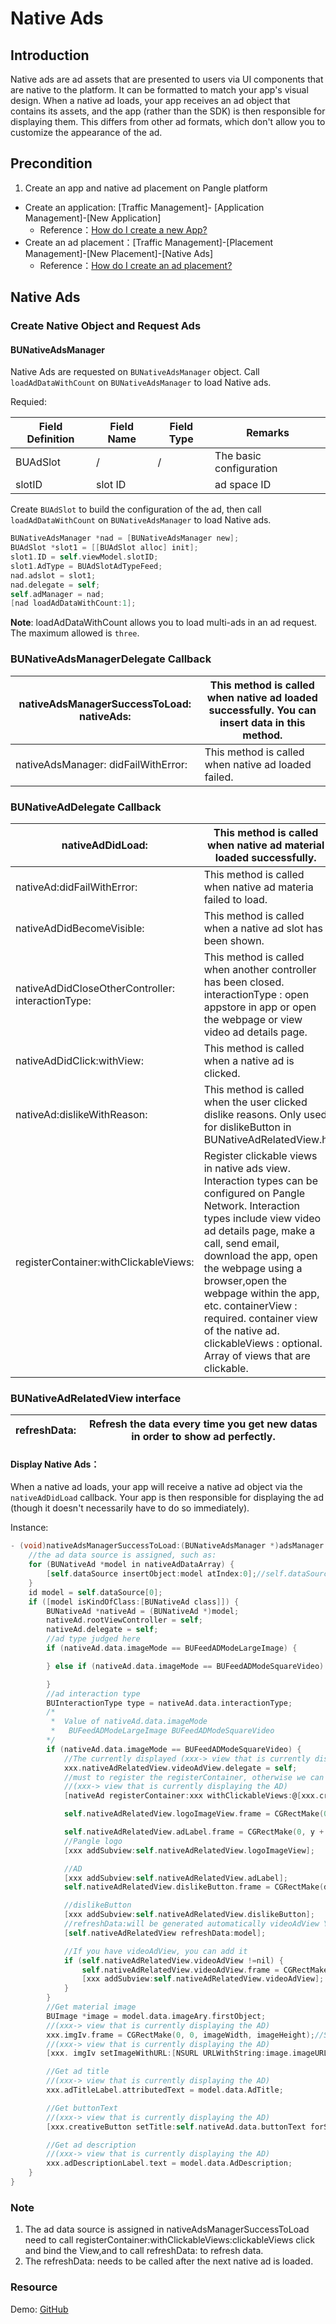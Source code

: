 # Native Ads

## Introduction
Native ads are ad assets that are presented to users via UI components that are native to the platform. It can be formatted to match your app's visual design. When a native ad loads, your app receives an ad object that contains its assets, and the app (rather than the SDK) is then responsible for displaying them. This differs from other ad formats, which don't allow you to customize the appearance of the ad.

## Precondition
1. Create an app and native ad placement on Pangle platform
  - Create an application: [Traffic Management]- [Application Management]-[New Application]
    - Reference：[How do I create a new App?](https://www.pangleglobal.com/jp/help/doc/5dd362e23d7897001168e334)
  - Create an ad placement：[Traffic Management]-[Placement Management]-[New Placement]-[Native Ads]
    - Reference：[How do I create an ad placement?](https://www.pangleglobal.com/jp/help/doc/5e62079cfe8738000fd184cf)

## Native Ads

### Create Native Object and Request Ads

#### BUNativeAdsManager
Native Ads are requested on `BUNativeAdsManager` object. Call `loadAdDataWithCount` on `BUNativeAdsManager` to load Native ads.

Requied:

| Field Definition | Field Name | Field Type | Remarks                 |
|------------------|------------|------------|-------------------------|
| BUAdSlot         |      /     |      /     | The basic configuration |
| slotID           |   slot ID  |            | ad space ID             |

Create `BUAdSlot` to build the configuration of the ad, then call `loadAdDataWithCount` on `BUNativeAdsManager` to load Native ads.

```objective-c
BUNativeAdsManager *nad = [BUNativeAdsManager new];
BUAdSlot *slot1 = [[BUAdSlot alloc] init];
slot1.ID = self.viewModel.slotID;
slot1.AdType = BUAdSlotAdTypeFeed;
nad.adslot = slot1;
nad.delegate = self;
self.adManager = nad;
[nad loadAdDataWithCount:1];
```

**Note**: loadAdDataWithCount allows you to load multi-ads in an ad request. The maximum allowed is `three`.

### BUNativeAdsManagerDelegate Callback

| nativeAdsManagerSuccessToLoad:  nativeAds:  | This method is called when native ad loaded successfully. You can insert data in this method.  |
|---------------------------------------------|------------------------------------------------------------------------------------------------|
| nativeAdsManager: didFailWithError:         | This method is called when native ad loaded failed.                                            |

### BUNativeAdDelegate Callback

| nativeAdDidLoad:                                   | This method is called when native ad material loaded successfully.                                                                                                                                                                                                                                                                                                                                          |
|----------------------------------------------------|-------------------------------------------------------------------------------------------------------------------------------------------------------------------------------------------------------------------------------------------------------------------------------------------------------------------------------------------------------------------------------------------------------------|
| nativeAd:didFailWithError:                         | This method is called when native ad materia failed to load.                                                                                                                                                                                                                                                                                                                                                |
| nativeAdDidBecomeVisible:                          | This method is called when a native ad slot has been shown.                                                                                                                                                                                                                                                                                                                                                 |
| nativeAdDidCloseOtherController: interactionType:  | This method is called when another controller has been closed.  interactionType : open appstore in app or open the webpage or view video ad details page.                                                                                                                                                                                                                                                   |
| nativeAdDidClick:withView:                         | This method is called when a native ad is clicked.                                                                                                                                                                                                                                                                                                                                                          |
| nativeAd:dislikeWithReason:                        |  This method is called when the user clicked dislike reasons.   Only used for dislikeButton in BUNativeAdRelatedView.h                                                                                                                                                                                                                                                                                      |
| registerContainer:withClickableViews:              | Register clickable views in native ads view.  Interaction types can be configured on Pangle Network.  Interaction types include view video ad details page, make a call, send email, download the app, open the webpage using a browser,open the webpage within the app, etc.  containerView : required.  container view of the native ad.  clickableViews : optional.  Array of views that are clickable.  |

### BUNativeAdRelatedView interface

| refreshData:  | Refresh the data every time you get new datas in order to show ad perfectly.  |
|---------------|-------------------------------------------------------------------------------|

#### Display Native Ads：
When a native ad loads, your app will receive a native ad object via the `nativeAdDidLoad` callback. Your app is then responsible for displaying the ad (though it doesn't necessarily have to do so immediately).

Instance:

```objective-c
- (void)nativeAdsManagerSuccessToLoad:(BUNativeAdsManager *)adsManager nativeAds:(NSArray<BUNativeAd *> *_Nullable)nativeAdDataArray {
    //the ad data source is assigned, such as:
    for (BUNativeAd *model in nativeAdDataArray) {
        [self.dataSource insertObject:model atIndex:0];//self.dataSource为数据源
    }
    id model = self.dataSource[0];
    if ([model isKindOfClass:[BUNativeAd class]]) {
        BUNativeAd *nativeAd = (BUNativeAd *)model;
        nativeAd.rootViewController = self;
        nativeAd.delegate = self;
        //ad type judged here
        if (nativeAd.data.imageMode == BUFeedADModeLargeImage) {

        } else if (nativeAd.data.imageMode == BUFeedADModeSquareVideo) {

        }
        //ad interaction type
        BUInteractionType type = nativeAd.data.interactionType;
        /*
         *  Value of nativeAd.data.imageMode
         *   BUFeedADModeLargeImage BUFeedADModeSquareVideo
        */
        if (nativeAd.data.imageMode == BUFeedADModeSquareVideo) {
            //The currently displayed (xxx-> view that is currently displaying the AD) needs to comply with nativeAdRelatedView.videoAdView.delegate
            xxx.nativeAdRelatedView.videoAdView.delegate = self;
            //must to register the registerContainer, otherwise we can't confirm whether the display is an ad
            //(xxx-> view that is currently displaying the AD)
            [nativeAd registerContainer:xxx withClickableViews:@[xxx.creativeButton]];

            self.nativeAdRelatedView.logoImageView.frame = CGRectMake(0,0, logoSize.width, logoSize.height);//Set up according to the requirements of the project

            self.nativeAdRelatedView.adLabel.frame = CGRectMake(0, y + 3, 100, 14);//Set up according to the requirements of the project
            //Pangle logo
            [xxx addSubview:self.nativeAdRelatedView.logoImageView];

            //AD
            [xxx addSubview:self.nativeAdRelatedView.adLabel];
            self.nativeAdRelatedView.dislikeButton.frame = CGRectMake(dislikeX, y, 20, 20);//Set up according to the requirements of the project

            //dislikeButton
            [xxx addSubview:self.nativeAdRelatedView.dislikeButton];
            //refreshData:will be generated automatically videoAdView You need to process the videoadview after the refreshdata:
            [self.nativeAdRelatedView refreshData:model];

            //If you have videoAdView, you can add it
            if (self.nativeAdRelatedView.videoAdView !=nil) {
                self.nativeAdRelatedView.videoAdView.frame = CGRectMake(x, y, contentWidth, imageHeight);//Set up according to the requirements of the project
                [xxx addSubview:self.nativeAdRelatedView.videoAdView];
            }
        }
        //Get material image
        BUImage *image = model.data.imageAry.firstObject;
        //(xxx-> view that is currently displaying the AD)
        xxx.imgIv.frame = CGRectMake(0, 0, imageWidth, imageHeight);//Set up according to the requirements of the project
        //(xxx-> view that is currently displaying the AD)
        [xxx. imgIv setImageWithURL:[NSURL URLWithString:image.imageURL] placeholderImage:nil];

        //Get ad title
        //(xxx-> view that is currently displaying the AD)
        xxx.adTitleLabel.attributedText = model.data.AdTitle;

        //Get buttonText
        //(xxx-> view that is currently displaying the AD)
        [xxx.creativeButton setTitle:self.nativeAd.data.buttonText forState:UIControlStateNormal];

        //Get ad description
        //(xxx-> view that is currently displaying the AD)
        xxx.adDescriptionLabel.text = model.data.AdDescription;
    }
}
```

### Note
1. The ad data source is assigned in nativeAdsManagerSuccessToLoad need to call registerContainer:withClickableViews:clickableViews  click and bind the View,and to call  refreshData: to refresh data.
2. The refreshData: needs to be called after the next native ad is loaded.

### Resource
Demo: [GitHub](https://github.com/bytedance/Bytedance-UnionAD/blob/master/Example/BUDemo/App/Example/controller/BUDFeedViewController.m)

